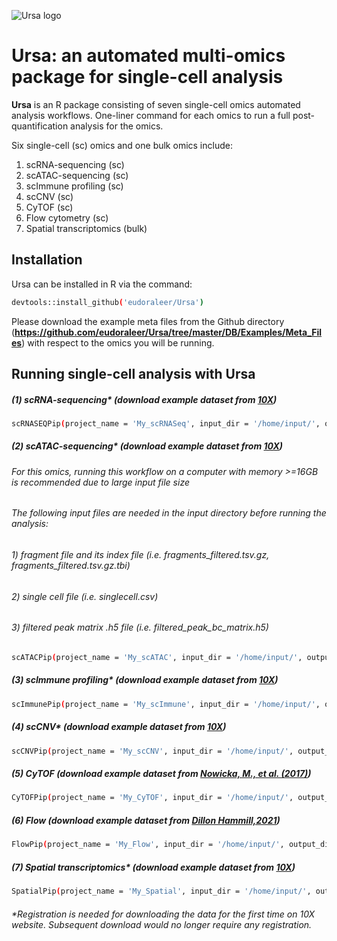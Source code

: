 ![Ursa logo](https://user-images.githubusercontent.com/5945741/165857896-912bfe07-f290-483c-bb96-d5ff21db1ab6.png)

# Ursa: an automated multi-omics package for single-cell analysis

__Ursa__ is an R package consisting of seven single-cell omics automated analysis workflows. One-liner command for each omics to run a full post-quantification analysis for the omics.

Six single-cell (sc) omics and one bulk omics include:

1. scRNA-sequencing (sc)
2. scATAC-sequencing (sc)
3. scImmune profiling (sc)
4. scCNV (sc)
5. CyTOF (sc)
6. Flow cytometry (sc)
7. Spatial transcriptomics (bulk)

## Installation

Ursa can be installed in R via the command:
```sh
devtools::install_github('eudoraleer/Ursa')
```
Please download the example meta files from the Github directory (__https://github.com/eudoraleer/Ursa/tree/master/DB/Examples/Meta_Files__) with respect to the omics you will be running.

## Running single-cell analysis with Ursa
##### (1) scRNA-sequencing* (download example dataset from [__10X__]())
```sh
scRNASEQPip(project_name = 'My_scRNASeq', input_dir = '/home/input/', output_dir = '/home/output/', pheno_file = ‘/home/input/meta.txt’)
```
##### (2) scATAC-sequencing* (download example dataset from [__10X__](https://www.10xgenomics.com/resources/datasets/10k-human-pbmcs-atac-v2-chromium-controller-2-standard))
###### For this omics, running this workflow on a computer with memory >=16GB is recommended due to large input file size
###### The following input files are needed in the input directory before running the analysis:
###### 1) fragment file and its index file (i.e. fragments_filtered.tsv.gz, fragments_filtered.tsv.gz.tbi)
###### 2) single cell file (i.e. singlecell.csv)
###### 3) filtered peak matrix .h5 file (i.e. filtered_peak_bc_matrix.h5)

```sh
scATACPip(project_name = 'My_scATAC', input_dir = '/home/input/', output_dir = '/ home/output/', pheno_file = ‘/home/input/meta.txt’)
```
##### (3) scImmune profiling* (download example dataset from [__10X__]())
```sh
scImmunePip(project_name = 'My_scImmune', input_dir = '/home/input/', output_dir = '/home/output/', pheno_file = ‘/home/input/meta.txt’)
```
##### (4) scCNV* (download example dataset from [__10X__]())
```sh
scCNVPip(project_name = 'My_scCNV', input_dir = '/home/input/', output_dir = '/ home/output/', pheno_file = ‘/home/input/meta.txt’)
```
##### (5) CyTOF (download example dataset from [__Nowicka, M., et al. (2017)__](http://imlspenticton.uzh.ch/robinson_lab/cytofWorkflow/PBMC8_fcs_files.zip))
```sh
CyTOFPip(project_name = 'My_CyTOF', input_dir = '/home/input/', output_dir = '/ home/output/', pheno_file = ‘/home/input/meta.txt’)
```
##### (6) Flow (download example dataset from [__Dillon Hammill,2021__](https://github.com/DillonHammill/CytoExploreRData/tree/master/inst/extdata/Activation))
```sh
FlowPip(project_name = 'My_Flow', input_dir = '/home/input/', output_dir = '/home/ output/', pheno_file = ‘/home/input/meta.txt’)
```
##### (7) Spatial transcriptomics* (download example dataset from [__10X__]())
```sh
SpatialPip(project_name = 'My_Spatial', input_dir = '/home/input/', output_dir = '/ home/output/', pheno_file = ‘/home/input/meta.txt’)
```

###### *Registration is needed for downloading the data for the first time on 10X website. Subsequent download would no longer require any registration.
